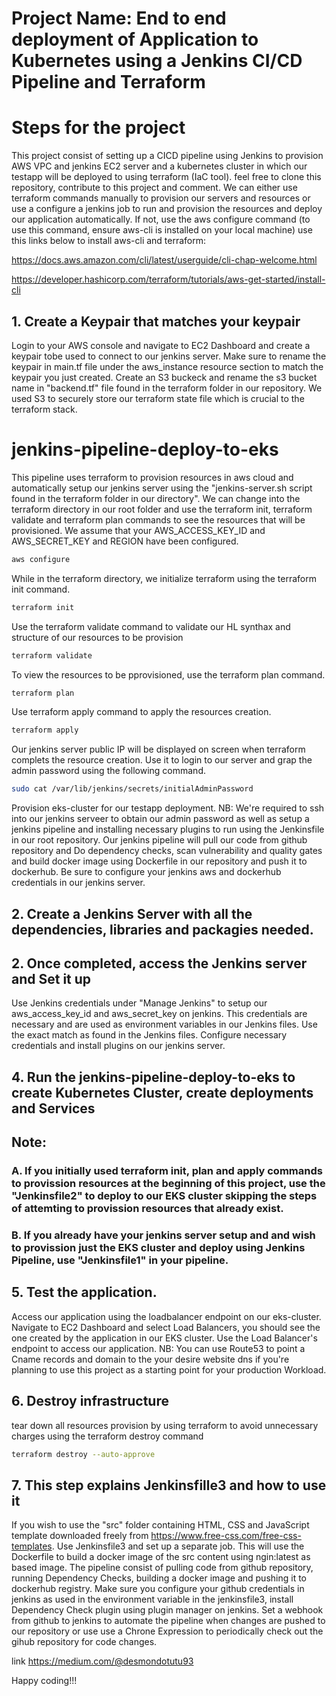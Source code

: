 # Project Name: End to end deployment of Application to Kubernetes using a Jenkins CI/CD Pipeline and Terraform
# Steps for the project

This project consist of setting up a CICD pipeline using Jenkins to provision AWS VPC and jenkins EC2 server and a kubernetes cluster in which our testapp will be deployed to using terraform (IaC tool). feel free to clone this repository, contribute to this project and comment.
We can either use terraform commands manually to provision our servers and resources or use a configure a jenkins job to run and provision the resources and deploy our application automatically. If not, use the aws configure command (to use this command, ensure aws-cli is installed on your local machine)
use this links below to install aws-cli and terraform:

https://docs.aws.amazon.com/cli/latest/userguide/cli-chap-welcome.html

https://developer.hashicorp.com/terraform/tutorials/aws-get-started/install-cli

## 1. Create a Keypair that matches your keypair

Login to your AWS console and navigate to EC2 Dashboard and create a keypair tobe used to connect to our jenkins server. Make sure to rename the keypair in main.tf file under the aws_instance resource section to match the keypair you just created. Create an S3 buckeck and rename the s3 bucket name in "backend.tf" file found in the terraform folder in our repository. We used S3 to securely store our terraform state file which is crucial to the terraform stack.

# jenkins-pipeline-deploy-to-eks

This pipeline uses terraform to provision resources in aws cloud and automatically setup our jenkins server using the "jenkins-server.sh script found in the terraform folder in our directory". We can change into the terraform directory in our root folder and use the terraform init, terraform validate and terraform plan commands to see the resources that will be provisioned. We assume that your AWS_ACCESS_KEY_ID and AWS_SECRET_KEY and REGION have been configured.

```bash
aws configure
```
While in the terraform directory, we initialize terraform using the terraform init command.
```bash
terraform init
```
Use the terraform validate command to validate our HL synthax and structure of our resources to be provision
```bash
terraform validate
```
To view the resources to be pprovisioned, use the terraform plan command.
```bash
terraform plan
```
Use terraform apply command to apply the resources creation. 
```bash
terraform apply
```
Our jenkins server public IP will be displayed on screen when terraform complets the resource creation. Use it to login to our server and grap the admin password using the following command.
```bash
sudo cat /var/lib/jenkins/secrets/initialAdminPassword
```
Provision eks-cluster for our testapp deployment. NB: We're required to ssh into our jenkins serveer to obtain our admin password as well as setup a jenkins pipeline and installing necessary plugins to run using the Jenkinsfile in our root repository. Our jenkins pipeline will pull our code from github repository and Do dependency checks, scan vulnerability and quality gates and build docker image using Dockerfile in our repository and push it to dockerhub. Be sure to configure your jenkins aws and dockerhub credentials in our jenkins server. 

## 2. Create a Jenkins Server with all the dependencies, libraries and packagies needed.
## 2. Once completed, access the Jenkins server and Set it up
Use Jenkins credentials under "Manage Jenkins" to setup our aws_access_key_id and aws_secret_key on jenkins. This credentials are necessary and are used as environment variables in our Jenkins files. Use the exact match as found in the Jenkins files.
Configure necessary credentials and install plugins on our jenkins server.

## 4. Run the jenkins-pipeline-deploy-to-eks to create Kubernetes Cluster, create deployments and Services
## Note: 
### A. If you initially used terraform init, plan and apply commands to provission resources at the beginning of this project, use the "Jenkinsfile2" to deploy to our EKS cluster skipping the steps of attemting to provission resources that already exist.
### B. If you already have your jenkins server setup and and wish to provission just the EKS cluster and deploy using Jenkins Pipeline, use "Jenkinsfile1" in your pipeline.

## 5. Test the application.

Access our application using the loadbalancer endpoint on our eks-cluster. Navigate to EC2 Dashboard and select Load Balancers, you should see the one created by the application in our EKS cluster. Use the Load Balancer's endpoint to access our application.
NB: You can use Route53 to point a Cname records and domain to the your desire website dns if you're planning to use this project as a starting point for your production Workload.

## 6. Destroy infrastructure
tear down all resources provision by using terraform to avoid unnecessary charges using the terraform destroy command
```bash
terraform destroy --auto-approve
```
## 7. This step explains Jenkinsfille3 and how to use it
If you wish to use the "src" folder containing HTML, CSS and JavaScript template downloaded freely from https://www.free-css.com/free-css-templates.
Use Jenkinsfile3 and set up a separate job. This will use the Dockerfile to build a docker image of the src content using ngin:latest as based image.
The pipeline consist of pulling code from github repository, running Dependency Checks, building a docker image and pushing it to dockerhub registry. Make sure you configure your github credentials in jenkins as used in the environment variable in the jenkinsfile3, install Dependency Check plugin using plugin manager on jenkins. Set a webhook from github to jenkins to automate the pipeline when changes are pushed to our repository or use use a Chrone Expression to periodically check out the gihub repository for code changes.

link https://medium.com/@desmondotutu93

Happy coding!!!

